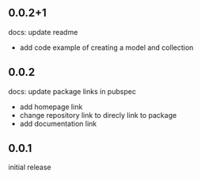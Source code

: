 ## 0.0.2+1
docs: update readme
  - add code example of creating a model and collection

## 0.0.2
docs: update package links in pubspec
  - add homepage link
  - change repository link to direcly link to package
  - add documentation link


## 0.0.1

initial release

